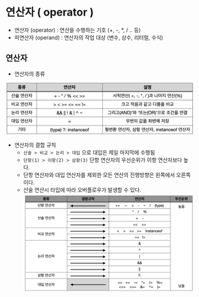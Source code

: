 # 연산자 ( operator )

- 연산자 (operator) : 연산을 수행하는 기호 (+, -, *, / .. 등)
- 피연산자 (operand) : 연산자의 작업 대상 (변수, 상수, 리터럴, 수식)

## 연산자

- 연산자의 종류

![image](/images/java_operator_1.png)

- 연산자의 결합 규칙
  - `산술 > 비교 > 논리 > 대입` 으로 대입은 제일 마지막에 수행됨
  - `단항(1) > 이항(2) > 삼항(3)` 단항 연산자의 우선순위가 이항 연산자보다 높다.
  - 단항 연산자와 대입 연산자를 제외한 모든 연산의 진행방향은 왼쪽에서 오른쪽이다.
  - 산술 연산시 타입에 따라 오버플로우가 발생할 수 있다.
![image](/images/java_operator_2.png)
